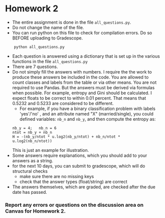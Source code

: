 # Homework 2
- The entire assignment is done in the file `all_questions.py`. 
- Do not change the name of the file. 
- You can run python on this file to check for compilation errors. Do so BEFORE uploading to Gradescope. 
```code
    python all_questions.py
```
- Each question is answered using a dictionary that is set up in the various functions in the file `all_questions.py`
- There are 7 questions. 
- Do not simply fill the answers with numbers. I require the the work to produce these answers
  be included in the code. You are allowed to count classes and labels from the table or via other means. 
  You are not required to use Pandas. But the answers must be derived via formulas when possible. 
  For example, entropy and Gini should be calculated. I expect floats to be correct to within 0.01 percent. 
  That means that 0.5232 and 0.5233 are considered to be different. 
  - For example, if you have a binary classification problem with labels 'yes'/'no' , and an attribute named "X" 
  (married/single), you could defined variables: `nb_n` and `nb_y`, and then compute the entropy as:
  ```
  nb_y = 4;   nb_n = 6
  ntot = nb_y + nb_n
  H = -(nb_y/ntot * u.log2(nb_y/ntot) + nb_n/ntot * u.log2(nb_n/ntot))
  ```
  This is just an example for illustration. 
- Some answers require explanations, which you should add to your answers as a string. 
- for the next 10 days, you can submit to gradescope, which will do structural checks
    - make sure there are no missing keys
    - check that the answer types (float/string) are correct
- The answers themselves, which are graded, are checked after the due date has passed. 

### Report any errors or questions on the discussion area on Canvas for Homework 2. 
